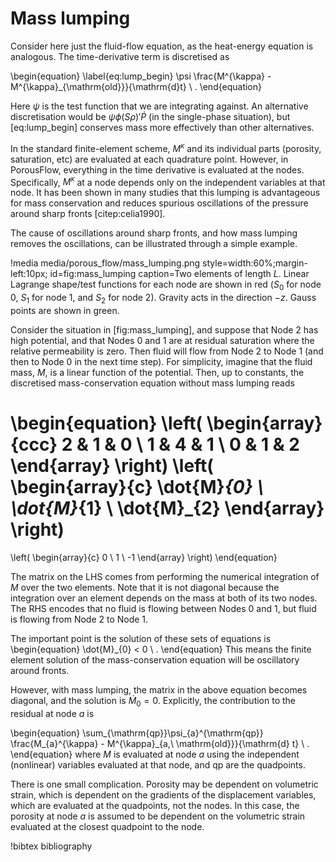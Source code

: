 # Mass lumping

Consider here just the fluid-flow equation, as the heat-energy equation is analogous.  The
time-derivative term is discretised as

\begin{equation}
\label{eq:lump_begin}
\psi \frac{M^{\kappa} - M^{\kappa}_{\mathrm{old}}}{\mathrm{d}t} \ .
\end{equation}

Here $\psi$ is the test function that we are integrating against.  An alternative discretisation
would be $\psi\phi(S\rho)'\dot{P}$ (in the single-phase situation), but [eq:lump_begin] conserves
mass more effectively than other alternatives.

In the standard finite-element scheme, $M^{\kappa}$ and its individual parts (porosity, saturation,
etc) are evaluated at each quadrature point.  However, in PorousFlow, everything in the time
derivative is evaluated at the nodes.  Specifically, $M^{\kappa}$ at a node depends only on the
independent variables at that node.  It has been shown in many studies that this lumping is
advantageous for mass conservation and reduces spurious oscillations of the pressure around sharp
fronts [citep:celia1990].

The cause of oscillations around sharp fronts, and how mass lumping removes the oscillations, can be
illustrated through a simple example.

!media media/porous_flow/mass_lumping.png
       style=width:60%;margin-left:10px;
       id=fig:mass_lumping
       caption=Two elements of length $L$.  Linear Lagrange shape/test functions for each node are
               shown in red ($S_{0}$ for node 0, $S_{1}$ for node 1, and $S_{2}$ for node 2).
               Gravity acts in the direction $-z$.  Gauss points are shown in green.

Consider the situation in [fig:mass_lumping], and suppose that Node 2 has high potential, and that
Nodes 0 and 1 are at residual saturation where the relative permeability is zero.  Then fluid will
flow from Node 2 to Node 1 (and then to Node 0 in the next time step).  For simplicity, imagine that
the fluid mass, $M$, is a linear function of the potential.  Then, up to constants, the discretised
mass-conservation equation without mass lumping reads

\begin{equation}
\left(
\begin{array}{ccc}
2 & 1 & 0 \\
1 & 4 & 1 \\
0 & 1 & 2
\end{array}
\right)
\left(
\begin{array}{c}
\dot{M}_{0} \\
\dot{M}_{1} \\
\dot{M}_{2}
\end{array}
\right)
=
\left(
\begin{array}{c}
0 \\
1 \\
-1
\end{array}
\right)
\end{equation}

The matrix on the LHS comes from performing the numerical integration of $M$ over the two elements.
Note that it is not diagonal because the integration over an element depends on the mass at both of
its two nodes.  The RHS encodes that no fluid is flowing between Nodes 0 and 1, but fluid is flowing
from Node 2 to Node 1.

The important point is the solution of these sets of equations is
\begin{equation}
\dot{M}_{0} < 0 \ .
\end{equation}
This means the finite element solution of the mass-conservation equation will be oscillatory around
fronts.

However, with mass lumping, the matrix in the above equation becomes diagonal,
and the solution is $\dot{M}_{0} = 0$.  Explicitly, the contribution to the
residual at node $a$ is

\begin{equation}
\sum_{\mathrm{qp}}\psi_{a}^{\mathrm{qp}} \frac{M_{a}^{\kappa} -
  M^{\kappa}_{a,\ \mathrm{old}}}{\mathrm{d} t} \ .
\end{equation}
where $M$ is evaluated at node $a$ using the independent (nonlinear) variables evaluated at that
node, and qp are the quadpoints.

There is one small complication.  Porosity may be dependent on volumetric strain, which is dependent
on the gradients of the displacement variables, which are evaluated at the quadpoints, not the nodes.
In this case, the porosity at node $a$ is assumed to be dependent on the volumetric strain evaluated
at the closest quadpoint to the node.


!bibtex bibliography
